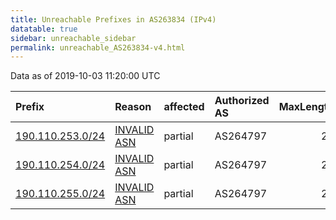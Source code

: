 ```yaml
---
title: Unreachable Prefixes in AS263834 (IPv4)
datatable: true
sidebar: unreachable_sidebar
permalink: unreachable_AS263834-v4.html
---
```


Data as of 2019-10-03 11:20:00 UTC


<div class="datatable-begin"></div>

| Prefix                                                     | Reason                                                                                                   | affected   | Authorized AS   |   MaxLength | Anchor                                         |   unreachable /24s |
|:-----------------------------------------------------------|:---------------------------------------------------------------------------------------------------------|:-----------|:----------------|------------:|:-----------------------------------------------|-------------------:|
| [190.110.253.0/24](https://stat.ripe.net/190.110.253.0/24) | [INVALID ASN](https://rpki-validator.ripe.net/announcement-preview?asn=AS263834&prefix=190.110.253.0/24) | partial    | AS264797        |          24 | [LACNIC](unreachable_LACNIC_RPKI_Root-v4.html) |                  1 |
| [190.110.254.0/24](https://stat.ripe.net/190.110.254.0/24) | [INVALID ASN](https://rpki-validator.ripe.net/announcement-preview?asn=AS263834&prefix=190.110.254.0/24) | partial    | AS264797        |          24 | [LACNIC](unreachable_LACNIC_RPKI_Root-v4.html) |                  1 |
| [190.110.255.0/24](https://stat.ripe.net/190.110.255.0/24) | [INVALID ASN](https://rpki-validator.ripe.net/announcement-preview?asn=AS263834&prefix=190.110.255.0/24) | partial    | AS264797        |          24 | [LACNIC](unreachable_LACNIC_RPKI_Root-v4.html) |                  1 |

<div class="datatable-end"></div>
